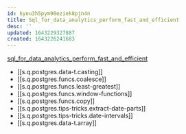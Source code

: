 ```yaml
---
id: kyeu3h5pym90eziek8pjn4n
title: Sql_for_data_analytics_perform_fast_and_efficient
desc: ''
updated: 1643229327887
created: 1643226241683
---
```



[sql_for_data_analytics_perform_fast_and_efficient](/assets/pdfs/SQL_for_Data_Analytics_Perform_Fast_and_Efficient_....pdf)

- [[s.q.postgres.data-t.casting]]
- [[s.q.postgres.funcs.coalesce]]
- [[s.q.postgres.funcs.least-greatest]]
- [[s.q.postgres.funcs.window-functions]]
- [[s.q.postgres.funcs.copy]]
- [[s.q.postgres.tips-tricks.extract-date-parts]]
- [[s.q.postgres.tips-tricks.date-intervals]]
- [[s.q.postgres.data-t.array]]
